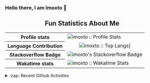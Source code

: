 ### Hello there, I am Imoxto 👋

<h2 align="center">Fun Statistics About Me</h2>

<table align="center">
     <tr>
       <th>Profile stats  </th>
       <td><img align="center" alt="imoxto :: Profile Stats" src="https://github-readme-stats-ten-gilt.vercel.app/api?username=imoxto&show_icons=true&theme=dark"> </td>
     </tr>
      <tr>
       <th>Language Contribution</th>
       <td><div align="center"> <img align="center" alt="imoxto :: Top Langs]" src="https://github-readme-stats-ten-gilt.vercel.app/api/top-langs/?username=imoxto&langs_count=10&theme=tokyonight&layout=compact&hide=html"> </div></td>
     </tr>
     <tr>
       <th>Stackoverflow Badge</th>
       <td><div align="center">
   <img src="https://stackoverflow.com/users/flair/17934277.png?theme=dark" alt="imoxto's Stackoverflow Badge"/>
</div></td>
     </tr>
     <tr>
       <th>Wakatime stats</th>
       <td><img align="center" src="https://github-readme-stats.vercel.app/api/wakatime?username=imoxto&custom_title=Wakatime&theme=dark&layout=compact&langs_count=5" alt="imoxto :: Wakatime Stats" /></td>
     </tr>
</table>

<details>

<summary>:zap: Recent Github Activities</summary>

<!--START_SECTION:activity-->
1. 🗣 Commented on [#566](https://github.com/hyochan/react-native-audio-recorder-player/issues/566#issuecomment-1794678846) in [hyochan/react-native-audio-recorder-player](https://github.com/hyochan/react-native-audio-recorder-player)
2. ❗ Opened issue [#566](https://github.com/hyochan/react-native-audio-recorder-player/issues/566) in [hyochan/react-native-audio-recorder-player](https://github.com/hyochan/react-native-audio-recorder-player)
3. 🗣 Commented on [#566](https://github.com/hyochan/react-native-audio-recorder-player/issues/566#issuecomment-1794678846) in [hyochan/react-native-audio-recorder-player](https://github.com/hyochan/react-native-audio-recorder-player)
4. ❗ Opened issue [#566](https://github.com/hyochan/react-native-audio-recorder-player/issues/566) in [hyochan/react-native-audio-recorder-player](https://github.com/hyochan/react-native-audio-recorder-player)
5. ❗ Opened issue [#7](https://github.com/promptslab/PromptifyJs/issues/7) in [promptslab/PromptifyJs](https://github.com/promptslab/PromptifyJs)
6. 🎉 Merged PR [#1](https://github.com/imoxto/imofolio/pull/1) in [imoxto/imofolio](https://github.com/imoxto/imofolio)
7. 💪 Opened PR [#1](https://github.com/imoxto/imofolio/pull/1) in [imoxto/imofolio](https://github.com/imoxto/imofolio)
8. 🎉 Merged PR [#30](https://github.com/Reinforz-Github/reinforz-landing/pull/30) in [Reinforz-Github/reinforz-landing](https://github.com/Reinforz-Github/reinforz-landing)
9. 💪 Opened PR [#30](https://github.com/Reinforz-Github/reinforz-landing/pull/30) in [Reinforz-Github/reinforz-landing](https://github.com/Reinforz-Github/reinforz-landing)
10. 🗣 Commented on [#1](https://github.com/Reinforz/twitter-oauth2-blog/issues/1) in [Reinforz/twitter-oauth2-blog](https://github.com/Reinforz/twitter-oauth2-blog)
<!--END_SECTION:activity-->

</details>
